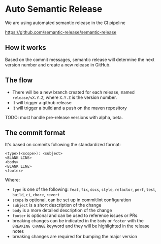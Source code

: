 # Auto Semantic Release

We are using automated semantic release in the CI pipeline

<https://github.com/semantic-release/semantic-release>

## How it works

Based on the commit messages, semantic release will determine the next version number and create a new release in GitHub.

## The flow

- There will be a new branch created for each release, named `release/vX.Y.Z`, where `X.Y.Z` is the version number.
- It will trigger a github release
- It will trigger a build and a push on the maven repository

TODO: must handle pre-release versions with alpha, beta.

## The commit format

It's based on commits following the standardized format:

```
<type>(<scope>): <subject>
<BLANK LINE>
<body>
<BLANK LINE>
<footer>
```

Where:

- `type` is one of the following: `feat`, `fix`, `docs`, `style`, `refactor`, `perf`, `test`, `build`, `ci`, `chore`, `revert`
- `scope` is optional, can be set up in commitlint configuration
- `subject` is a short description of the change
- `body` is a more detailed description of the change
- `footer` is optional and can be used to reference issues or PRs
- breaking changes can be indicated in the `body` or `footer` with the `BREAKING CHANGE` keyword and they will be highlighted in the release notes
- breaking changes are required for bumping the major version
